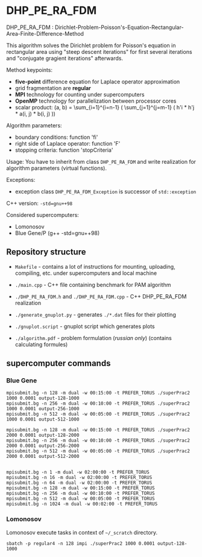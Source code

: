 # DHP_PE_RA_FDM

DHP_PE_RA_FDM
: Dirichlet-Problem-Poisson's-Equation-Rectangular-Area-Finite-Difference-Method

This algorithm solves the Dirichlet problem for Poisson's equation in rectangular area using "steep descent iterations" for first several iterations and "conjugate gragient iterations" afterwards.

Method keypoints:

- **five-point** difference equation for Laplace operator approximation
- grid fragmentation are **regular**
- **MPI** technology for counting under supercomputers
- **OpenMP** technology for parallelization between processor cores
- scalar product: (a, b) = \sum_{i=1}^{i=n-1} ( \sum_{j=1}^{j=m-1} ( h'i * h'j * a(i, j) * b(i, j) ))

Algorithm parameters:

- boundary conditions: function 'fi'
- right side of Laplace operator: function 'F'
- stopping criteria: function 'stopCriteria'

Usage: You have to inherit from class `DHP_PE_RA_FDM` and write realization for algorithm parameters (virtual functions).

Exceptions:

- exception class `DHP_PE_RA_FDM_Exception` is successor of `std::exception`

C++ version: `-std=gnu++98`

Considered supercomputers:

- Lomonosov
- Blue Gene/P (g++ -std=gnu++98)

## Repository structure

- `Makefile` - contains a lot of instructions for mounting, uploading, compiling, etc. under supercomputers and local machine

- `./main.cpp` - C++ file containing benchmark for PAM algorithm
- `./DHP_PE_RA_FDM.h` and `./DHP_PE_RA_FDM.cpp` - C++ DHP_PE_RA_FDM realization

- `./generate_gnuplot.py` - generates `./*.dat` files for their plotting
- `./gnuplot.script` - gnuplot script which generates plots

- `./algorithm.pdf` - problem formulation (*russian only*) (contains calculating formules)

## supercomputer commands

### Blue Gene

```
mpisubmit.bg -n 128 -m dual -w 00:15:00 -t PREFER_TORUS ./superPrac2 1000 0.0001 output-128-1000
mpisubmit.bg -n 256 -m dual -w 00:10:00 -t PREFER_TORUS ./superPrac2 1000 0.0001 output-256-1000
mpisubmit.bg -n 512 -m dual -w 00:05:00 -t PREFER_TORUS ./superPrac2 1000 0.0001 output-512-1000

mpisubmit.bg -n 128 -m dual -w 00:15:00 -t PREFER_TORUS ./superPrac2 2000 0.0001 output-128-2000
mpisubmit.bg -n 256 -m dual -w 00:10:00 -t PREFER_TORUS ./superPrac2 2000 0.0001 output-256-2000
mpisubmit.bg -n 512 -m dual -w 00:05:00 -t PREFER_TORUS ./superPrac2 2000 0.0001 output-512-2000


mpisubmit.bg -n 1 -m dual -w 02:00:00 -t PREFER_TORUS
mpisubmit.bg -n 16 -m dual -w 02:00:00 -t PREFER_TORUS
mpisubmit.bg -n 64 -m dual -w 02:00:00 -t PREFER_TORUS
mpisubmit.bg -n 128 -m dual -w 00:15:00 -t PREFER_TORUS
mpisubmit.bg -n 256 -m dual -w 00:10:00 -t PREFER_TORUS
mpisubmit.bg -n 512 -m dual -w 00:05:00 -t PREFER_TORUS
mpisubmit.bg -n 1024 -m dual -w 00:02:00 -t PREFER_TORUS
```

### Lomonosov

Lomonosov execute tasks in context of `~/_scratch` directory.

```
sbatch -p regular4 -n 128 impi ./superPrac2 1000 0.0001 output-128-1000
```





